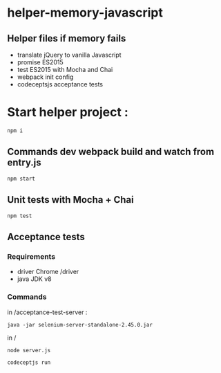 # helper-memory-javascript

## Helper files if memory fails
- translate jQuery to vanilla Javascript
- promise ES2015
- test ES2015 with Mocha and Chai
- webpack init config
- codeceptsjs acceptance tests

# Start helper project :

`npm i`

## Commands dev webpack build and watch from entry.js
`npm start`

## Unit tests with Mocha + Chai
`npm test`

## Acceptance tests

### Requirements

- driver Chrome /driver
- java JDK v8

### Commands
in /acceptance-test-server :

`java -jar selenium-server-standalone-2.45.0.jar`

in /

`node server.js`

`codeceptjs run`

